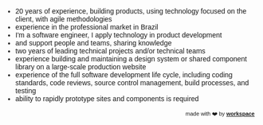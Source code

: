 


<link href="https://fonts.googleapis.com/css?family=Montserrat&display=swap" rel="stylesheet">


- 20 years of experience, building products, using technology focused on the client, with agile methodologies
- experience in the professional market in Brazil
- I'm a software engineer, I apply technology in product development
- and support people and teams, sharing knowledge
- two years of leading technical projects and/or technical teams
- experience building and maintaining a design system or shared component library on a large-scale production website
- experience of the full software development life cycle, including coding standards, code reviews, source control management, build processes, and testing
- ability to rapidly prototype sites and components is required



<div style="text-align: right; float: right;">
 <span style="font-size: 11px"> made with ❤️ by </span>
 <a href="http://workspace.ciro-maciel.me" style="font-size: 11px" target="_blank">
   <strong style="font-size: 11px">workspace</strong>
 </a>
</div>

<style>
 * {
    font-family: 'Montserrat', sans-serif !important;
     font-size: 14px;
  }
 h1 {
    font-size: 23px; 
 }
 h1 a{
    display: none;
 }
 h1:after {
  content: 'how do we deliver Value?';
 }
 .container-lg{
  max-width: 900px
 }
 hr {
  height: 0px !important;
  border-bottom: 1px solid #eaecef !important;
  margin-bottom: 10px !important;
 }
</style>

